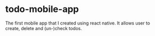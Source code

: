 # todo-mobile-app
The first mobile app that I created using react native. It allows user to create, delete and (un-)check todos.
